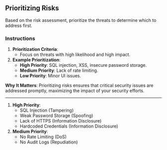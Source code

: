 ## Prioritizing Risks
Based on the risk assessment, prioritize the threats to determine which to address first.

### Instructions
1. **Prioritization Criteria**:
   - Focus on threats with high likelihood and high impact.
2. **Example Prioritization**:
   - **High Priority**: SQL injection, XSS, insecure password storage.
   - **Medium Priority**: Lack of rate limiting.
   - **Low Priority**: Minor UI issues.

**Why It Matters**: Prioritizing risks ensures that critical security issues are addressed promptly, maximizing the impact of your security efforts.

---
1. **High Priority**:
   - SQL Injection (Tampering)
   - Weak Password Storage (Spoofing)
   - Lack of HTTPS (Information Disclosure)
   - Hardcoded Credentials (Information Disclosure)
2. **Medium Priority**:
   - No Rate Limiting (DoS)
   - No Audit Logs (Repudiation)
